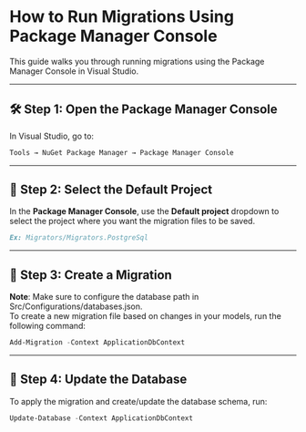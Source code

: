 ﻿# How to Run Migrations Using Package Manager Console

This guide walks you through running migrations using the Package Manager Console in Visual Studio.

---

## 🛠 Step 1: Open the Package Manager Console

In Visual Studio, go to:

```md
Tools → NuGet Package Manager → Package Manager Console
```

---

## 📁 Step 2: Select the Default Project

In the **Package Manager Console**, use the **Default project** dropdown to select the project where you want the migration files to be saved.

```md
Ex: Migrators/Migrators.PostgreSql 
```

---

## 🧱 Step 3: Create a Migration

**Note**: Make sure to configure the database path in Src/Configurations/databases.json.  
To create a new migration file based on changes in your models, run the following command:

```powershell
Add-Migration -Context ApplicationDbContext
```

---

## 🧱 Step 4: Update the Database

To apply the migration and create/update the database schema, run:

```powershell
Update-Database -Context ApplicationDbContext
```
